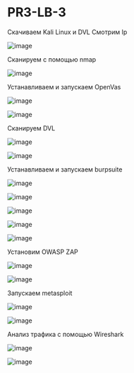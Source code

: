 # PR3-LB-3

Скачиваем Kali Linux и DVL
Смотрим Ip

![image](https://github.com/Flameitser/PR3-LB-3/assets/65831927/866dcc17-0813-471b-b968-f18b260cf468)


Сканируем с помощью nmap

![image](https://github.com/Flameitser/PR3-LB-3/assets/65831927/b2b79851-205c-438b-afdd-cba86ef48d34)


Устанавливаем и запускаем OpenVas

![image](https://github.com/Flameitser/PR3-LB-3/assets/65831927/eb9458b4-6361-4e67-8e29-1a2afbba9b7b)

![image](https://github.com/Flameitser/PR3-LB-3/assets/65831927/e3a0a9bd-7789-4e22-aaea-5922fe11f14d)

Сканируем DVL

![image](https://github.com/Flameitser/PR3-LB-3/assets/65831927/f8c5021d-8b89-41fc-b1f2-dd05c27410ea)

![image](https://github.com/Flameitser/PR3-LB-3/assets/65831927/c79365ee-aee3-4120-9fbd-8cc9ce0b9f68)


Устанавливаем и запускаем burpsuite

![image](https://github.com/Flameitser/PR3-LB-3/assets/65831927/aa1c8f74-0a91-42c9-8f5f-668baaca99f8)

![image](https://github.com/Flameitser/PR3-LB-3/assets/65831927/6497f57d-d88f-479d-a85b-60e6700d33de)


![image](https://github.com/Flameitser/PR3-LB-3/assets/65831927/ebdaf666-6be5-446b-9773-2645142ecd9d)

![image](https://github.com/Flameitser/PR3-LB-3/assets/65831927/9a04f74f-1bfc-457a-911b-cbea89332f08)

![image](https://github.com/Flameitser/PR3-LB-3/assets/65831927/0fdf31a3-07f0-4f73-8819-d0e94fb58eca)


Установим OWASP ZAP

![image](https://github.com/Flameitser/PR3-LB-3/assets/65831927/b076c410-e857-43e1-9232-561b1ab13357)

![image](https://github.com/Flameitser/PR3-LB-3/assets/65831927/9121a6e0-8436-4e91-82c8-b0a5f5e0fa86)

Запускаем metasploit

![image](https://github.com/Flameitser/PR3-LB-3/assets/65831927/3f594d48-571f-497d-9c02-d117b64fb614)

![image](https://github.com/Flameitser/PR3-LB-3/assets/65831927/893b769a-be17-494e-9fc3-7c55c0dfd9b4)

Анализ трафика с помощью Wireshark

![image](https://github.com/Flameitser/PR3-LB-3/assets/65831927/5ff68963-b6e5-4d26-9e52-e3bbbb17b589)

![image](https://github.com/Flameitser/PR3-LB-3/assets/65831927/f93e7c44-b0b6-47cd-a4e2-c67bfef66df4)
